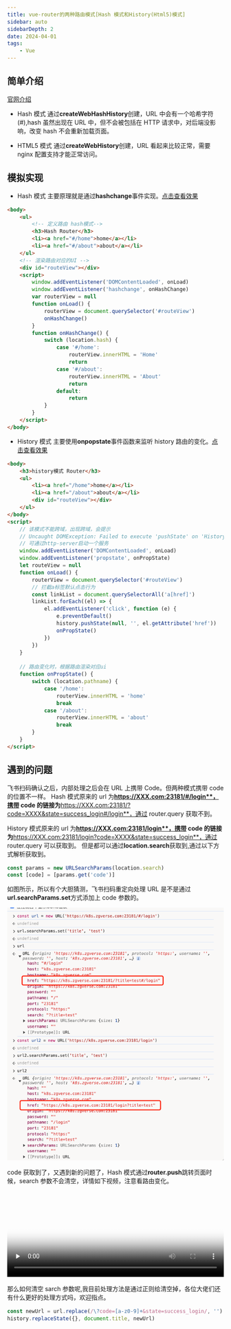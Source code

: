 ```yaml
---
title: vue-router的两种路由模式[Hash 模式和History(Html5)模式]
sidebar: auto
sidebarDepth: 2
date: 2024-04-01
tags:
    - Vue
---
```


## 简单介绍

[官网介绍](https://router.vuejs.org/zh/guide/essentials/history-mode.html)

-   Hash 模式
    通过**createWebHashHistory**创建，URL 中会有一个哈希字符(#),hash 虽然出现在 URL 中，但不会被包括在 HTTP 请求中，对后端没影响，改变 hash 不会重新加载页面。

-   HTML5 模式
    通过**createWebHistory**创建，URL 看起来比较正常，需要 nginx 配置支持才能正常访问。

## 模拟实现

-   Hash 模式
    主要原理就是通过**hashchange**事件实现。[点击查看效果](https://april-tong.com/task/html/hashRoute.html)

```html
<body>
    <ul>
        <!-- 定义路由 hash模式-->
        <h3>Hash Router</h3>
        <li><a href="#/home">home</a></li>
        <li><a href="#/about">about</a></li>
    </ul>
    <!-- 渲染路由对应的UI -->
    <div id="routeView"></div>
    <script>
        window.addEventListener('DOMContentLoaded', onLoad)
        window.addEventListener('hashchange', onHashChange)
        var routerView = null
        function onLoad() {
            routerView = document.querySelector('#routeView')
            onHashChange()
        }
        function onHashChange() {
            switch (location.hash) {
                case '#/home':
                    routerView.innerHTML = 'Home'
                    return
                case '#/about':
                    routerView.innerHTML = 'About'
                    return
                default:
                    return
            }
        }
    </script>
</body>
```

-   History 模式
    主要使用**onpopstate**事件函数来监听 history 路由的变化。[点击查看效果](https://april-tong.com/task/html/historyRoute.html)

```html
<body>
    <h3>history模式 Router</h3>
    <ul>
        <li><a href="/home">home</a></li>
        <li><a href="/about">about</a></li>
        <div id="routeView"></div>
    </ul>
</body>
<script>
    // 该模式不能跨域，出现跨域，会提示
    // Uncaught DOMException: Failed to execute 'pushState' on 'History': A history state object with URL
    // 可通过http-server启动一个服务
    window.addEventListener('DOMContentLoaded', onLoad)
    window.addEventListener('propstate', onPropState)
    let routeView = null
    function onLoad() {
        routerView = document.querySelector('#routeView')
        // 拦截a标签默认点击行为
        const linkList = document.querySelectorAll('a[href]')
        linkList.forEach((el) => {
            el.addEventListener('click', function (e) {
                e.preventDefault()
                history.pushState(null, '', el.getAttribute('href'))
                onPropState()
            })
        })
    }

    // 路由变化时，根据路由渲染对应ui
    function onPropState() {
        switch (location.pathname) {
            case '/home':
                routerView.innerHTML = 'home'
                break
            case '/about':
                routerView.innerHTML = 'about'
                break
        }
    }
</script>
```

## 遇到的问题

飞书扫码确认之后，内部处理之后会在 URL 上携带 Code。但两种模式携带 code 的位置不一样。
Hash 模式原来的 url 为**https://XXX.com:23181/#/login**，携带 code 的链接为**https://XXX.com:23181/?code=XXXX&state=success_login#/login**，通过 router.query 获取不到。

History 模式原来的 url 为**https://XXX.com:23181/login**，携带 code 的链接为**https://XXX.com:23181/login?code=XXXX&state=success_login**，通过 router.query 可以获取到。
但是都可以通过**location.search**获取到,通过以下方式解析获取到。

```js
const params = new URLSearchParams(location.search)
const [code] = [params.get('code')]
```

如图所示，所以有个大胆猜测，飞书扫码重定向处理 URL 是不是通过**url.searchParams.set**方式添加上 code 参数的。

![如图所示](https://raw.githubusercontent.com/AprilTong/image/master/20240401142712.png)

code 获取到了，又遇到新的问题了，Hash 模式通过**router.push**跳转页面时候，search 参数不会清空，详情如下视频，注意看路由变化。

<video id="video" controls="" preload="none" poster="封面" style="width:100%;height:200px">

<source id="mp4" src="https://raw.githubusercontent.com/AprilTong/image/master/%E5%BD%95%E5%B1%8F2024-04-01%2016.50.17.mov">
</video>

那么如何清空 sarch 参数呢,我目前处理方法是通过正则给清空掉，各位大佬们还有什么更好的处理方式吗，欢迎指点。

```js
const newUrl = url.replace(/\?code=[a-z0-9]+&state=success_login/, '')
history.replaceState({}, document.title, newUrl)
```
